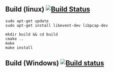 ## Build (linux) [![Build Status](https://travis-ci.com/stdcin/kcpp.svg?branch=master)](https://travis-ci.com/stdcin/kcpp)
```
sudo apt-get update
sudo apt-get install libevent-dev libpcap-dev

mkdir build && cd build
cmake ..
make
make install
```


## Build (Windows) [![Build status](https://ci.appveyor.com/api/projects/status/iia6lh928te7ctri/branch/master?svg=true)](https://ci.appveyor.com/project/vitamincpp/kcpp/branch/master)
[](https://slproweb.com/products/Win32OpenSSL.html)
